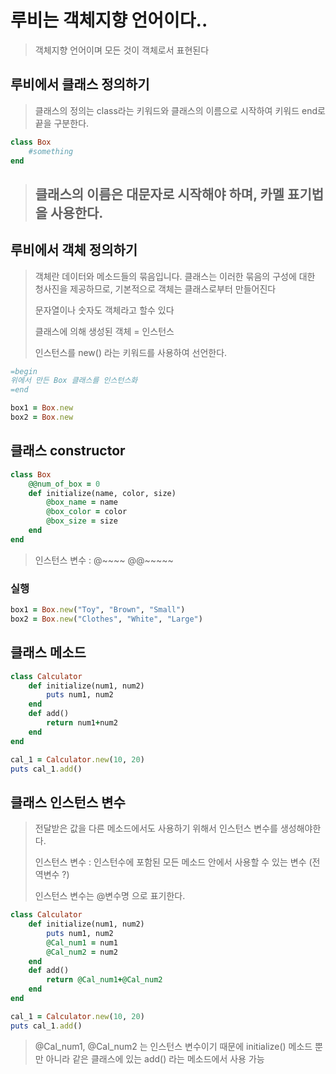 # 루비는 객체지향 언어이다..

>   객체지향 언어이며 모든 것이 객체로서 표현된다



## 루비에서 클래스 정의하기

>   클래스의 정의는 class라는 키워드와 클래스의 이름으로 시작하여 키워드 end로 끝을 구분한다.

```ruby
class Box
	#something
end
```

>   ## 클래스의 이름은 대문자로 시작해야 하며, 카멜 표기법을 사용한다.



## 루비에서 객체 정의하기

>   객체란 데이터와 메소드들의 묶음입니다. 클래스는 이러한 묶음의 구성에 대한 청사진을 제공하므로, 기본적으로 객체는 클래스로부터 만들어진다
>
>   문자열이나 숫자도 객체라고 할수 있다
>
>   클래스에 의해 생성된 객체 = 인스턴스
>
>   인스턴스를 new() 라는 키워드를 사용하여 선언한다.

```ruby
=begin
위에서 만든 Box 클래스를 인스턴스화
=end

box1 = Box.new
box2 = Box.new
```





## 클래스 constructor

```ruby
class Box
	@@num_of_box = 0
	def initialize(name, color, size)
		@box_name = name
		@box_color = color
		@box_size = size
	end
end
```

>   인스턴스 변수 : @~~~~ @@~~~~~

### 실행

```ruby
box1 = Box.new("Toy", "Brown", "Small")
box2 = Box.new("Clothes", "White", "Large")
```



## 클래스 메소드



```ruby
class Calculator
	def initialize(num1, num2)
		puts num1, num2
	end
	def add()
		return num1+num2
	end
end

cal_1 = Calculator.new(10, 20)
puts cal_1.add()
```



## 클래스 인스턴스 변수

>   전달받은 값을 다른 메소드에서도 사용하기 위해서 인스턴스 변수를 생성해야한다.
>
>   인스턴스 변수 : 인스턴수에 포함된 모든 메소드 안에서 사용할 수 있는 변수 (전역변수 ?)
>
>   인스턴스 변수는 @변수명 으로 표기한다.

```ruby
class Calculator
	def initialize(num1, num2)
		puts num1, num2
		@Cal_num1 = num1
		@Cal_num2 = num2
	end
	def add()
		return @Cal_num1+@Cal_num2
	end
end

cal_1 = Calculator.new(10, 20)
puts cal_1.add()
```

>   @Cal_num1, @Cal_num2 는 인스턴스 변수이기 때문에 initialize() 메소드 뿐만 아니라 같은 클래스에 있는 add() 라는 메소드에서 사용 가능
